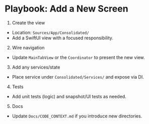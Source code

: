 # Playbook: Add a New Screen

1) Create the view
- Location: `Sources/App/Consolidated/`
- Add a SwiftUI view with a focused responsibility.

2) Wire navigation
- Update `MainTabView` or the `Coordinator` to present the new view.

3) Add any services/state
- Place service under `Consolidated/Services/` and expose via DI.

4) Tests
- Add unit tests (logic) and snapshot/UI tests as needed.

5) Docs
- Update `Docs/CODE_CONTEXT.md` if you introduce new directories.
